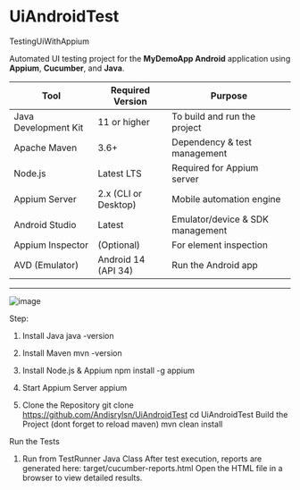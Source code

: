 # UiAndroidTest
TestingUiWithAppium

Automated UI testing project for the **MyDemoApp Android** application using **Appium**, **Cucumber**, and **Java**.

| Tool                  | Required Version    | Purpose                            |
|-----------------------|---------------------|------------------------------------|
| Java Development Kit  | 11 or higher        | To build and run the project       |
| Apache Maven          | 3.6+                | Dependency & test management       |
| Node.js               | Latest LTS          | Required for Appium server         |
| Appium Server         | 2.x (CLI or Desktop)| Mobile automation engine           |
| Android Studio        | Latest              | Emulator/device & SDK management   |
| Appium Inspector      | (Optional)          | For element inspection             |
| AVD (Emulator)        | Android 14 (API 34) | Run the Android app                |

---

![image](https://github.com/user-attachments/assets/af385619-1bdf-402a-ac5e-334fe52b4297)



Step:
1. Install Java
java -version

2. Install Maven
mvn -version

3. Install Node.js & Appium
npm install -g appium

4. Start Appium Server
appium

5. Clone the Repository
git clone https://github.com/Andisrylsn/UiAndroidTest
cd UiAndroidTest
Build the Project (dont forget to reload maven)
mvn clean install

Run the Tests
1. Run from TestRunner Java Class
After test execution, reports are generated here:
target/cucumber-reports.html
Open the HTML file in a browser to view detailed results.

